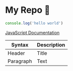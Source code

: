 # My Repo 🙂
```js
console.log('hello world')
```

[JavaScript Documentation](https://developer.mozilla.org/en-US/docs/Web/JavaScript)

| Syntax | Description |
| ----------- | ----------- |
| Header | Title |
| Paragraph | Text |
